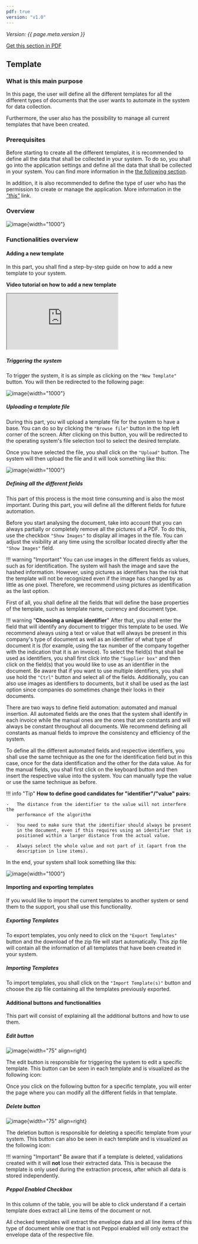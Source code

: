 ```yaml
---
pdf: true
version: "v1.0"
---
```


<span class="version-label">*Version: {{ page.meta.version }}*</span>

<div class="no-pdf">
  <a class="md-button print-button" href="../pdfs/System Overview-Template.pdf" target="_blank">
    Get this section in PDF
  </a>
</div>

## Template

### What is this main purpose

In this page, the user will define all the different templates for all
the different types of documents that the user wants to automate in the
system for data collection.

Furthermore, the user also has the possibility to manage all current
templates that have been created.

### Prerequisites

Before starting to create all the different templates, it is recommended
to define all the data that shall be collected in your system. To do so, you shall go into the application settings and define all the data that shall be collected in your system. You can find more information in the [the following section](Settings.md#analysis-fields).

In addition, it is also recommended to define the type of user who has
the permission to create or manage the application. More information in
the [*"this"*](Settings.md#user-roles) link.

### Overview

![image](../img/Screenshots/Template/overview.png){width="1000"}

### Functionalities overview

#### Adding a new template

In this part, you shall find a step-by-step guide on how to add a new
template to your system.

<div class=no-pdf>

<b>Video tutorial on how to add a new template<br></b>

<div class = "responsive-video">
    <iframe src="https://www.youtube.com/embed/BHS_hmTIIxM?si=uQbaBNf9Nhew9ylP" allow="accelerometer; autoplay; clipboard-write; encrypted-media; gyroscope; picture-in-picture; web-share" referrerpolicy="strict-origin-when-cross-origin" allowfullscreen></iframe>
</div>

</div>

##### Triggering the system 

To trigger the system, it is as simple as clicking on the `"New
Template"` button. You will then be redirected to the following page:

![image](../img/Screenshots/Template/adding_template.png){width="1000"}

##### Uploading a template file 

During this part, you will upload a template file for the system to have
a base. You can do so by clicking the `"Browse file"` button in the top
left corner of the screen. After clicking on this button, you will be
redirected to the operating system's file selection tool to select the
desired template.

Once you have selected the file, you shall click on the `"Upload"`
button. The system will then upload the file and it will look something
like this:

![image](../img/Screenshots/Template/file_uploaded.png){width="1000"}

##### Defining all the different fields 

This part of this process is the most time consuming and is also the
most important. During this part, you will define all the different
fields for future automation.

Before you start analysing the document, take into account that you can
always partially or completely remove all the pictures of a PDF. To do
this, use the checkbox `"Show Images"` to display all images in the
file. You can adjust the visibility at any time using the scrollbar
located directly after the `"Show Images"` field.

!!! warning "Important" 
    You can use images in the different fields as values, such as for
    identification. The system will hash the image and save the hashed
    information. However, using pictures as identifiers has the risk that
    the template will not be recognized even if the image has changed by as
    little as one pixel. Therefore, we recommend using pictures as
    identification as the last option.

First of all, you shall define all the fields that will define the base
properties of the template, such as template name, currency and document
type.

!!! warning "**Choosing a unique identifier**"
    After that, you shall enter the field that will identify any document
    to trigger this template to be used. We recommend always using a text or
    value that will always be present in this company's type of document as
    well as an identifier of what type of document it is (for example, using
    the tax number of the company together with the indication that it is an
    invoice). To select the field(s) that shall be used as identifiers, you
    shall first click into the `"Supplier box"` and then click on the
    field(s) that you would like to use as an identifier in the document. Be
    aware that if you want to use multiple identifiers, you shall use hold
    the `"Ctrl"` button and select all of the fields. Additionally, you can
    also use images as identifiers to documents, but it shall be used as the
    last option since companies do sometimes change their looks in their
    documents.


There are two ways to define field automation: automated and manual
insertion. All automated fields are the ones that the system shall
identify in each invoice while the manual ones are the ones that are
constants and will always be constant throughout all documents. We
recommend defining all constants as manual fields to improve the
consistency and efficiency of the system.

To define all the different automated fields and respective identifiers,
you shall use the same technique as the one for the identification field
but in this case, once for the data identification and the other for the
data value. As for the manual fields, you shall first click on the
keyboard button and then insert the respective value into the system.
You can manually type the value or use the same technique as before.

!!! info "Tip"
    **How to define good candidates for "identifier"/"value" pairs:**

    -   The distance from the identifier to the value will not interfere the
        performance of the algorithm

    -   You need to make sure that the identifier should always be present
        in the document, even if this requires using an identifier that is
        positioned within a larger distance from the actual value.

    -   Always select the whole value and not part of it (apart from the
        description in line items).

In the end, your system shall look something like this:

![image](../img/Screenshots/Template/all_fields_sellected.png){width="1000"}

#### Importing and exporting templates

If you would like to import the current templates to another system or
send them to the support, you shall use this functionality.

##### Exporting Templates 

To export templates, you only need to click on the `"Export Templates"`
button and the download of the zip file will start automatically. This
zip file will contain all the information of all templates that have
been created in your system.

##### Importing Templates 

To import templates, you shall click on the `"Import Template(s)"`
button and choose the zip file containing all the templates previously
exported.

#### Additional buttons and functionalities

This part will consist of explaining all the additional buttons and how
to use them.

##### Edit button

![image](../img/Screenshots/Template_Editing_button.png){width="75" align=right}

The edit button is responsible for triggering the system to edit a
specific template. This button can be seen in each template and is
visualized as the following icon:

Once you click on the following button for a specific template, you will
enter the page where you can modify all the different fields in that
template.

##### Delete button

![image](../img/Screenshots/Template_deletion_button.png){width="75" align=right}

The deletion button is responsible for deleting a specific template from
your system. This button can also be seen in each template and is
visualized as the following icon:

!!! warning "Important"
    Be aware that if a template is deleted, validations created with it will
    **not** lose their extracted data. This is because the template is only
    used during the extraction process, after which all data is stored
    independently.

##### Peppol Enabled Checkbox 

In this column of the table, you will be able to click understand if a
certain template does extract all Line items of the document or not.

All checked templates will extract the envelope data and all line items
of this type of document while one that is not Peppol enabled will only
extract the envelope data of the respective file.